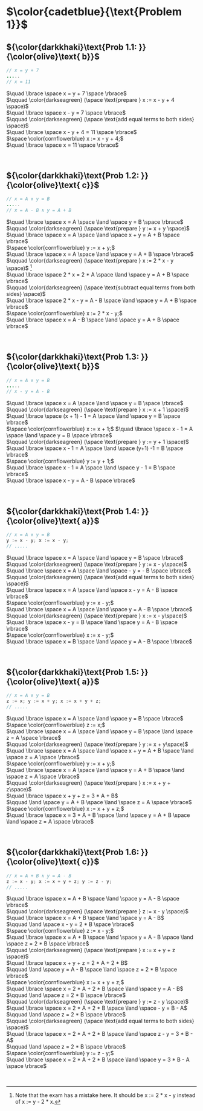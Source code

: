 # $\color{cadetblue}{\text{Problem 1}}$

## ${\color{darkkhaki}\text{Prob 1.1: }}{\color{olive}\text{ b}}$

```java
// x = y + 7
.....
// x = 11
```

$\quad \lbrace \space x = y + 7 \space \rbrace$  
$\qquad \color{darkseagreen} (\space \text{prepare } x := x - y + 4 \space)$  
$\quad \lbrace \space x - y = 7 \space \rbrace$  
$\qquad \color{darkseagreen} (\space \text{add equal terms to both sides} \space)$  
$\quad \lbrace \space x - y + 4 = 11 \space \rbrace$  
$\space \color{cornflowerblue} x := x - y + 4;$  
$\quad \lbrace \space x = 11 \space \rbrace$  

&nbsp;

## ${\color{darkkhaki}\text{Prob 1.2: }}{\color{olive}\text{ c}}$

```java
// x = A ∧ y = B
.....
// x = A - B ∧ y = A + B
```

$\quad \lbrace \space x = A \space \land \space y = B \space \rbrace$  
$\qquad \color{darkseagreen} (\space \text{prepare } y := x + y \space)$  
$\quad \lbrace \space x = A \space \land \space x + y = A + B \space \rbrace$  
$\space \color{cornflowerblue} y := x + y;$  
$\quad \lbrace \space x = A \space \land \space y = A + B \space \rbrace$  
$\qquad \color{darkseagreen} (\space \text{prepare } x := 2 * x - y \space)$  [^1]  
$\quad \lbrace \space 2 * x = 2 * A \space \land \space y = A + B \space \rbrace$  
$\qquad \color{darkseagreen} (\space \text{subtract equal terms from both sides} \space)$  
$\quad \lbrace \space 2 * x - y = A - B \space \land \space y = A + B \space \rbrace$  
$\space \color{cornflowerblue} x := 2 * x - y;$  
$\quad \lbrace \space x = A - B \space \land \space y = A + B \space \rbrace$  


[^1]: Note that the exam has a mistake here. It should be x := 2 * x - y instead of x := y - 2 * x.

&nbsp;

## ${\color{darkkhaki}\text{Prob 1.3: }}{\color{olive}\text{ b}}$

```java
// x = A ∧ y = B
.....
// x - y = A - B
```

$\quad \lbrace \space x = A \space \land \space y = B \space \rbrace$  
$\qquad \color{darkseagreen} (\space \text{prepare } x := x + 1 \space)$  
$\quad \lbrace \space (x + 1) - 1 = A \space \land \space y = B \space \rbrace$  
$\space \color{cornflowerblue} x := x + 1;$
$\quad \lbrace \space x - 1 = A \space \land \space y = B \space \rbrace$  
$\qquad \color{darkseagreen} (\space \text{prepare } y := y + 1 \space)$  
$\quad \lbrace \space x - 1 = A \space \land \space (y+1) -1 = B \space \rbrace$  
$\space \color{cornflowerblue} y := y + 1;$  
$\quad \lbrace \space x - 1 = A \space \land \space y - 1 = B \space \rbrace$  
$\quad \lbrace \space x - y = A - B \space \rbrace$  

&nbsp;

## ${\color{darkkhaki}\text{Prob 1.4: }}{\color{olive}\text{ a}}$

```java
// x = A ∧ y = B
y := x - y; x := x - y;
// .....
```

$\quad \lbrace \space x = A \space \land \space y = B \space \rbrace$  
$\qquad \color{darkseagreen} (\space \text{prepare } y := x - y\space)$  
$\quad \lbrace \space x = A \space \land \space - y = - B \space \rbrace$  
$\qquad \color{darkseagreen} (\space \text{add equal terms to both sides} \space)$  
$\quad \lbrace \space x = A \space \land \space x - y = A - B \space \rbrace$  
$\space \color{cornflowerblue} y := x - y;$  
$\quad \lbrace \space x = A \space \land \space y = A - B \space \rbrace$  
$\qquad \color{darkseagreen} (\space \text{prepare } x := x - y\space)$  
$\quad \lbrace \space x - y = B \space \land \space y = A - B \space \rbrace$  
$\space \color{cornflowerblue} x := x - y;$  
$\quad \lbrace \space x = B \space \land \space y = A - B \space \rbrace$  

&nbsp;

## ${\color{darkkhaki}\text{Prob 1.5: }}{\color{olive}\text{ a}}$

```java
// x = A ∧ y = B
z := x; y := x + y; x := x + y + z;
// .....
```

$\quad \lbrace \space x = A \space \land \space y = B \space \rbrace$  
$\space \color{cornflowerblue} z := x;$  
$\quad \lbrace \space x = A \space \land \space y = B \space \land \space z = A \space \rbrace$  
$\qquad \color{darkseagreen} (\space \text{prepare } y := x + y\space)$  
$\quad \lbrace \space x = A \space \land \space x + y = A + B \space \land \space z = A \space \rbrace$  
$\space \color{cornflowerblue} y := x + y;$  
$\quad \lbrace \space x = A \space \land \space y = A + B \space \land \space z = A \space \rbrace$  
$\qquad \color{darkseagreen} (\space \text{prepare } x := x + y + z\space)$  
$\quad \lbrace \space x + y + z = 3 * A + B$  
$\qquad \land \space y = A + B \space \land \space z = A \space \rbrace$  
$\space \color{cornflowerblue} x := x + y + z;$  
$\quad \lbrace \space x = 3 * A + B \space \land \space y = A + B \space \land \space z = A \space \rbrace$  

&nbsp;

## ${\color{darkkhaki}\text{Prob 1.6: }}{\color{olive}\text{ c}}$

```java
// x = A + B ∧ y = A - B
z := x - y; x := x + y + z; y := z - y;
// .....
```

$\quad \lbrace \space x = A + B \space \land \space y = A - B \space \rbrace$  
$\qquad \color{darkseagreen} (\space \text{prepare } z := x - y \space)$  
$\quad \lbrace \space x = A + B \space \land \space y = A - B$  
$\qquad \land \space x - y = 2 * B  \space \rbrace$  
$\space \color{cornflowerblue} z := x - y;$  
$\quad \lbrace \space x = A + B \space \land \space y = A - B \space \land \space z = 2 * B \space \rbrace$  
$\qquad \color{darkseagreen} (\space \text{prepare } x := x + y + z \space)$  
$\quad \lbrace \space x + y + z = 2 * A + 2 * B$  
$\qquad \land \space y = A - B \space \land \space z = 2 * B \space \rbrace$  
$\space \color{cornflowerblue} x := x + y + z;$  
$\quad \lbrace \space x = 2 * A + 2 * B \space \land \space y = A - B$  
$\qquad \land \space z = 2 * B \space \rbrace$  
$\qquad \color{darkseagreen} (\space \text{prepare } y := z - y \space)$  
$\quad \lbrace \space x = 2 * A + 2 * B \space \land \space - y = B - A$  
$\qquad \land \space z = 2 * B \space \rbrace$  
$\qquad \color{darkseagreen} (\space \text{add equal terms to both sides} \space)$  
$\quad \lbrace \space x = 2 * A + 2 * B \space \land \space z - y = 3 * B - A$  
$\qquad \land \space z = 2 * B \space \rbrace$  
$\space \color{cornflowerblue} y := z - y;$  
$\quad \lbrace \space x = 2 * A + 2 * B \space \land \space y = 3 * B - A \space \rbrace$  

&nbsp;
